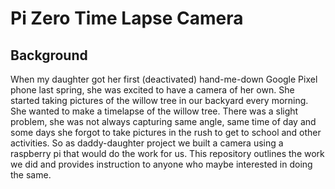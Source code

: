 # Pi Zero Time Lapse Camera 
## Background 
When my daughter got her first (deactivated) hand-me-down Google Pixel phone last spring, she was excited to have a camera of her own. She started taking pictures of the willow tree in our backyard every morning. She wanted to make a timelapse of the willow tree. There was a slight problem, she was not always capturing same angle, same time of day and some days she forgot to take pictures in the rush to get to school and other activities. So as daddy-daughter project we built a camera using a raspberry pi that would do the work for us. This repository outlines the work we did and provides instruction to anyone who maybe interested in doing the same.  
